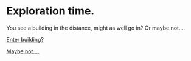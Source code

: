 # Exploration time.

You see a building in the distance, might as well go in? Or maybe not....

[Enter building?](/ground-zero/conspiracy-man/enterbuilding.md)

[Maybe not....](/ground-zero/conspiracy-man/beginning.md)
